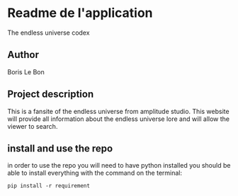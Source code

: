 # Readme de l'application

The endless universe codex

## Author

Boris Le Bon

## Project description

This is a fansite of the endless universe from amplitude studio.
This website will provide all information about the endless universe lore and will allow the viewer to search.

## install and use the repo

in order to use the repo you will need to have python installed
you should be able to install everything with the command on the terminal:  
```
pip install -r requirement
```





